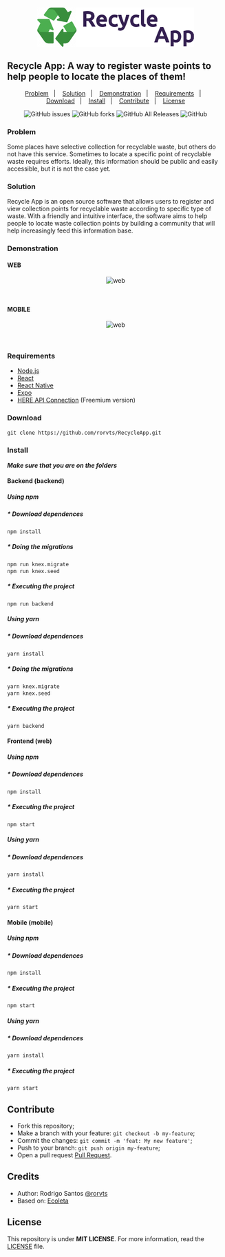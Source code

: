 <p align="center">
  <img src="./mobile/src/assets/logo@2x.png">
</p>

## **Recycle App: A way to register waste points to help people to locate the places of them!**

<p align="center">
  <a href="#problem">Problem</a>&nbsp;&nbsp;&nbsp;|&nbsp;&nbsp;&nbsp;
  <a href="#solution">Solution</a>&nbsp;&nbsp;&nbsp;|&nbsp;&nbsp;&nbsp;
  <a href="#demonstration">Demonstration</a>&nbsp;&nbsp;&nbsp;|&nbsp;&nbsp;&nbsp;
  <a href="#requirements">Requirements</a>&nbsp;&nbsp;&nbsp;|&nbsp;&nbsp;&nbsp;
  <a href="#download">Download</a>&nbsp;&nbsp;&nbsp;|&nbsp;&nbsp;&nbsp;
  <a href="#install">Install</a>&nbsp;&nbsp;&nbsp;|&nbsp;&nbsp;&nbsp;
  <a href="#contribute">Contribute</a>&nbsp;&nbsp;&nbsp;|&nbsp;&nbsp;&nbsp;
  <a href="#license">License</a>
</p>

<p align="center">
  <img alt="GitHub issues" src="https://img.shields.io/github/issues/rorvts/RecycleApp">
  <img alt="GitHub forks" src="https://img.shields.io/github/forks/rorvts/RecycleApp">
  <img alt="GitHub All Releases" src="https://img.shields.io/github/downloads/rorvts/RecycleApp/total">
  <img alt="GitHub" src="https://img.shields.io/github/license/rorvts/RecycleApp">
</p>

### **Problem**

Some places have selective collection for recyclable waste, but others do not have this service. Sometimes to locate a specific point of recyclable waste requires efforts. Ideally, this information should be public and easily accessible, but it is not the case yet.

### **Solution**

Recycle App is an open source software that allows users to register and view collection points for recyclable waste according to specific type of waste. With a friendly and intuitive interface, the software aims to help people to locate waste collection points by building a community that will help increasingly feed this information base.

### **Demonstration**
#### WEB
<p align="center">
<img alt="web" src="https://user-images.githubusercontent.com/13532333/86469361-875c9a80-bd39-11ea-840d-4496409e22cc.gif">
</p>

<br/>

#### MOBILE
<p align="center">
<img alt="web" src="https://user-images.githubusercontent.com/13532333/86469487-c985dc00-bd39-11ea-95a3-fc743f3a4b14.gif">
</p>

<br/>

### **Requirements**

- [Node.js](https://nodejs.org/en/)
- [React](https://reactjs.org)
- [React Native](https://facebook.github.io/react-native/)
- [Expo](https://expo.io/)
- [HERE API Connection](https://developer.here.com/) (Freemium version)

### **Download**

```
git clone https://github.com/rorvts/RecycleApp.git
```

### **Install**
***Make sure that you are on the folders***

#### Backend (backend)
##### Using npm
##### * Download dependences
```
npm install
```
##### * Doing the migrations
```
npm run knex.migrate
npm run knex.seed
```
##### * Executing the project
```
npm run backend
```
##### Using yarn
##### * Download dependences
```
yarn install
```
##### * Doing the migrations
```
yarn knex.migrate
yarn knex.seed
```
##### * Executing the project
```
yarn backend
```

#### Frontend (web)
##### Using npm
##### * Download dependences
```
npm install
```
##### * Executing the project
```
npm start
```
##### Using yarn
##### * Download dependences
```
yarn install
```
##### * Executing the project
```
yarn start
```
#### Mobile (mobile)
##### Using npm
##### * Download dependences
```
npm install
```
##### * Executing the project
```
npm start
```
##### Using yarn
##### * Download dependences
```
yarn install
```
##### * Executing the project
```
yarn start
```

## **Contribute**

- Fork this repository;
- Make a branch with your feature: `git checkout -b my-feature`;
- Commit the changes: `git commit -m 'feat: My new feature'`;
- Push to your branch: `git push origin my-feature`;
- Open a pull request [Pull Request](https://help.github.com/en/enterprise/2.16/user/github/collaborating-with-issues-and-pull-requests/creating-a-pull-request-from-a-fork).


## **Credits**

- Author: Rodrigo Santos [@rorvts](https://www.linkedin.com/in/rorvts/)
- Based on: [Ecoleta](https://github.com/Rocketseat/nlw-01-booster)

## **License**
This repository is under **MIT LICENSE**. For more information, read the [LICENSE](./LICENSE) file.